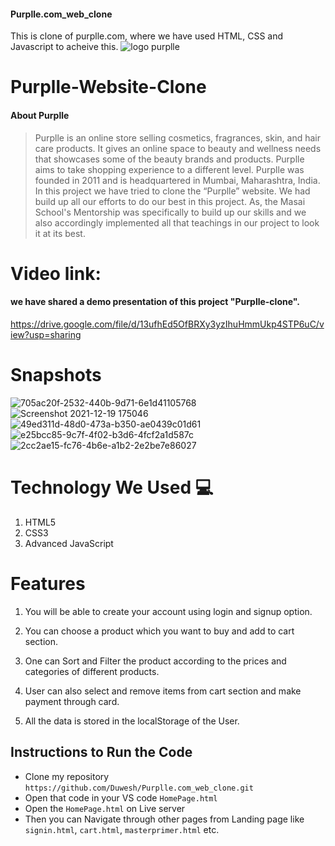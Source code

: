 #### Purplle.com_web_clone
This is clone of purplle.com, where we have used HTML, CSS and Javascript to acheive this.
![logo purplle](https://user-images.githubusercontent.com/67849097/146675002-714b6f21-2573-43f0-83f0-3449230aa5c0.png)


# Purplle-Website-Clone
#### About Purplle
>  Purplle is an online store selling cosmetics, fragrances, skin, and hair care products. It gives an online space to beauty and wellness needs that showcases some of the beauty brands and products. Purplle aims to take shopping experience to a different level. Purplle was founded in 2011 and is headquartered in Mumbai, Maharashtra, India.
> In this project we have tried to clone the “Purplle” website. We had build up all our efforts to do our best in this project. As, the Masai School's Mentorship  was specifically to build up our skills and we also accordingly implemented all that teachings in our project to look it at its best.

# Video link:
 #### we have shared a demo presentation of this project "Purplle-clone".
 
 https://drive.google.com/file/d/13ufhEd5OfBRXy3yzIhuHmmUkp4STP6uC/view?usp=sharing
 
# Snapshots

![705ac20f-2532-440b-9d71-6e1d41105768](https://user-images.githubusercontent.com/67849097/146674897-2cfd2fff-814a-46dc-9394-dc208948dbaf.jpg)
![Screenshot 2021-12-19 175046](https://user-images.githubusercontent.com/67849097/146674905-7140d13c-8a7c-41c0-b19b-dba21e09c282.png)
![49ed311d-48d0-473a-b350-ae0439c01d61](https://user-images.githubusercontent.com/67849097/146674910-ca9d9f02-b7bd-40dc-a0e6-89e9046ee47c.jpg)
![e25bcc85-9c7f-4f02-b3d6-4fcf2a1d587c](https://user-images.githubusercontent.com/67849097/146674914-23d5d099-1475-4301-96dc-07d5974d57d5.jpg)
![2cc2ae15-fc76-4b6e-a1b2-2e2be7e86027](https://user-images.githubusercontent.com/67849097/146674915-36c7ec06-b4e2-44da-b2fa-0429df71b429.jpg)



# Technology We Used :computer: 
1. HTML5
2. CSS3
3. Advanced JavaScript

# Features
1. You will be able to create your account using login and signup option.

2. You can choose a product which you want to buy and add to cart section.

3. One can Sort and Filter the product according to the prices and categories of different products.

4. User can also select and remove items from cart section and make payment through card.

5. All the data is stored in the localStorage of the User. 

## Instructions to Run the Code 

- Clone my repository `https://github.com/Duwesh/Purplle.com_web_clone.git`
- Open that code in your VS code `HomePage.html`
- Open the `HomePage.html` on Live server
- Then you can Navigate through other pages from Landing page like `signin.html`, `cart.html`, `masterprimer.html` etc.

